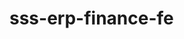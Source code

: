 # sss-erp-finance-fe

<!-- Security scan triggered at 2025-09-02 00:41:02 -->

<!-- Security scan triggered at 2025-09-09 05:29:10 -->

<!-- Security scan triggered at 2025-09-28 15:32:02 -->